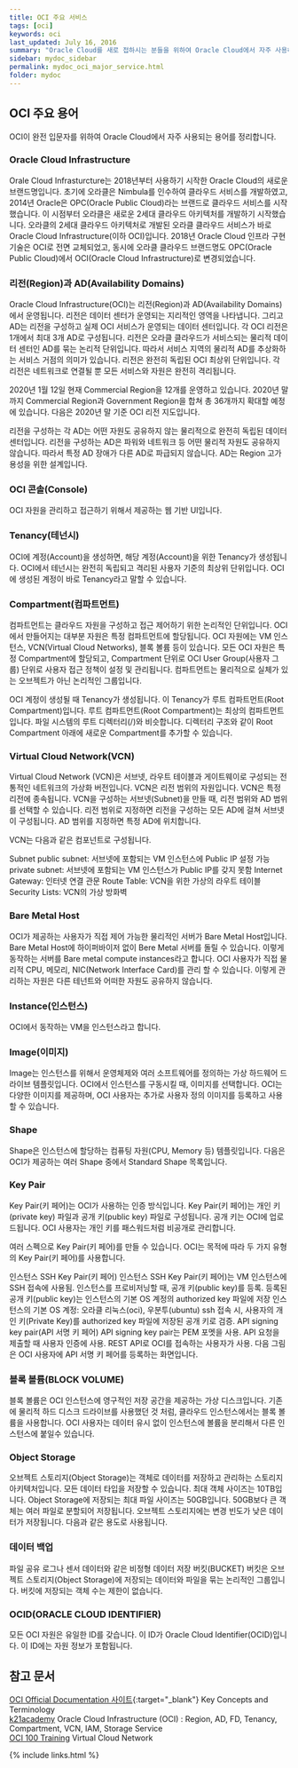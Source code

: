 ```yaml
---
title: OCI 주요 서비스
tags: [oci]
keywords: oci
last_updated: July 16, 2016
summary: "Oracle Cloud를 새로 접하시는 분들을 위하여 Oracle Cloud에서 자주 사용하는 Oracle Cloud 핵심 용어를 간단하게 정리합니다."
sidebar: mydoc_sidebar
permalink: mydoc_oci_major_service.html
folder: mydoc
---
```


## OCI 주요 용어
OCI이 완전 입문자를 위하여 Oracle Cloud에서 자주 사용되는 용어를 정리합니다.

### Oracle Cloud Infrastructure 
Orale Cloud Infrasturcture는 2018년부터 사용하기 시작한 Oracle Cloud의 새로운 브랜드명입니다. 초기에 오라클은 Nimbula를 인수하여 클라우드 서비스를 개발하였고, 2014년 Oracle은 OPC(Oracle Public Cloud)라는 브랜드로 클라우드 서비스를 시작했습니다. 이 시점부터 오라클은 새로운 2세대 클라우드 아키텍처를 개발하기 시작했습니다. 오라클의 2세대 클라우드 아키텍처로 개발된 오라클 클라우드 서비스가 바로 Oracle Cloud Infrastructure(이하 OCI)입니다. 2018년 Oracle Cloud 인프라 구현 기술은 OCI로 전면 교체되었고, 동시에 오라클 클라우드 브랜드명도 OPC(Oracle Public Cloud)에서 OCI(Oracle Cloud Infrastructure)로 변경되었습니다.

### 리전(Region)과 AD(Availability Domains) 
Oracle Cloud Infrastructure(OCI)는 리전(Region)과 AD(Availability Domains)에서 운영됩니다. 리전은 데이터 센터가 운영되는 지리적인 영역을 나타냅니다. 그리고 AD는 리전을 구성하고 실제 OCI 서비스가 운영되는 데이터 센터입니다. 각 OCI 리전은 1개에서 최대 3개 AD로 구성됩니다. 리전은 오라클 클라우드가 서비스되는 물리적 데이터 센터인 AD를 묶는 논리적 단위입니다. 따라서 서비스 지역의 물리적 AD를 추상화하는 서비스 거점의 의미가 있습니다. 리전은 완전히 독립된 OCI 최상위 단위입니다. 각 리전은 네트워크로 연결될 뿐 모든 서비스와 자원은 완전히 격리됩니다.

2020년 1월 12일 현재 Commercial Region을 12개를 운영하고 있습니다. 2020년 말까지 Commercial Region과 Government Region을 합쳐 총 36개까지 확대할 예정에 있습니다. 다음은 2020년 말 기준 OCI 리전 지도입니다.



리전을 구성하는 각 AD는 어떤 자원도 공유하지 않는 물리적으로 완전히 독립된 데이터 센터입니다. 리전을 구성하는 AD은 파워와 네트워크 등 어떤 물리적 자원도 공유하지 않습니다. 따라서 특정 AD 장애가 다른 AD로 파급되지 않습니다. AD는 Region 고가용성을 위한 설계입니다.



### OCI 콘솔(Console) 
OCI 자원을 관리하고 접근하기 위해서 제공하는 웹 기반 UI입니다.



### Tenancy(테넌시) 
OCI에 계정(Account)을 생성하면, 해당 계정(Account)을 위한 Tenancy가 생성됩니다. OCI에서 테넌시는 완전히 독립되고 격리된 사용자 기준의 최상위 단위입니다. OCI에 생성된 계정이 바로 Tenancy라고 말할 수 있습니다.

### Compartment(컴파트먼트) 
컴파트먼트는 클라우드 자원을 구성하고 접근 제어하기 위한 논리적인 단위입니다. OCI에서 만들어지는 대부분 자원은 특정 컴파트먼트에 할당됩니다. OCI 자원에는 VM 인스턴스, VCN(Virtual Cloud Networks), 블록 볼륨 등이 있습니다. 모든 OCI 자원은 특정 Compartment에 할당되고, Compartment 단위로 OCI User Group(사용자 그룹) 단위로 사용자 접근 정책이 설정 및 관리됩니다. 컴파트먼트는 물리적으로 실체가 있는 오브젝트가 아닌 논리적인 그룹입니다.

OCI 계정이 생성될 때 Tenancy가 생성됩니다. 이 Tenancy가 루트 컴파트먼트(Root Compartment)입니다. 루트 컴파트먼트(Root Compartment)는 최상의 컴파트먼트입니다. 파일 시스템의 루트 디렉터리(/)와 비슷합니다. 디렉터리 구조와 같이 Root Compartment 아래에 새로운 Compartment를 추가할 수 있습니다.



### Virtual Cloud Network(VCN) 
Virtual Cloud Network (VCN)은 서브넷, 라우트 테이블과 게이트웨이로 구성되는 전통적인 네트워크의 가상화 버전입니다. VCN은 리전 범위의 자원입니다. VCN은 특정 리전에 종속됩니다. VCN을 구성하는 서브넷(Subnet)을 만들 때, 리전 범위와 AD 범위를 선택할 수 있습니다. 리전 범위로 지정하면 리전을 구성하는 모든 AD에 걸쳐 서브넷이 구성됩니다. AD 범위를 지정하면 특정 AD에 위치합니다.



VCN는 다음과 같은 컴포넌트로 구성됩니다.

Subnet
public subnet: 서브넷에 포함되는 VM 인스턴스에 Public IP 설정 가능
private subnet: 서브넷에 포함되는 VM 인스턴스가 Public IP를 갖지 못함
Internet Gateway: 인터넷 연결 관문
Route Table: VCN을 위한 가상의 라우트 테이블
Security Lists: VCN의 가상 방화벽

### Bare Metal Host 
OCI가 제공하는 사용자가 직접 제어 가능한 물리적인 서버가 Bare Metal Host입니다. Bare Metal Host에 하이퍼바이저 없이 Bere Metal 서버를 돌릴 수 있습니다. 이렇게 동작하는 서버를 Bare metal compute instances라고 합니다. OCI 사용자가 직접 물리적 CPU, 메모리, NIC(Network Interface Card)를 관리 할 수 있습니다. 이렇게 관리하는 자원은 다른 테넌트와 어떠한 자원도 공유하지 않습니다.

### Instance(인스턴스) 
OCI에서 동작하는 VM을 인스턴스라고 합니다.

### Image(이미지) 
Image는 인스턴스를 위해서 운영체제와 여러 소프트웨어를 정의하는 가상 하드웨어 드라이브 템플릿입니다. OCI에서 인스턴스를 구동시킬 때, 이미지를 선택합니다. OCI는 다양한 이미지를 제공하며, OCI 사용자는 추가로 사용자 정의 이미지를 등록하고 사용할 수 있습니다.



### Shape 
Shape은 인스턴스에 할당하는 컴퓨팅 자원(CPU, Memory 등) 템플릿입니다. 다음은 OCI가 제공하는 여러 Shape 중에서 Standard Shape 목록입니다.



### Key Pair 
Key Pair(키 페어)는 OCI가 사용하는 인증 방식입니다. Key Pair(키 페어)는 개인 키(private key) 파일과 공개 키(public key) 파일로 구성됩니다. 공개 키는 OCI에 업로드됩니다. OCI 사용자는 개인 키를 패스워드처럼 비공개로 관리합니다.

여러 스펙으로 Key Pair(키 페어)를 만들 수 있습니다. OCI는 목적에 따라 두 가지 유형의 Key Pair(키 페어)를 사용합니다.

인스턴스 SSH Key Pair(키 페어)
인스턴스 SSH Key Pair(키 페어)는 VM 인스턴스에 SSH 접속에 사용됨.
인스턴스를 프로비저닝할 때, 공개 키(public key)를 등록.
등록된 공개 키(public key)는 인스턴스의 기본 OS 계정의 authorized key 파일에 저장
인스턴스의 기본 OS 계정: 오라클 리눅스(oci), 우분투(ubuntu)
ssh 접속 시, 사용자의 개인 키(Private Key)를 authorized key 파일에 저장된 공개 키로 검증.
API signing key pair(API 서명 키 페어)
API signing key pair는 PEM 포멧을 사용.
API 요청을 제출할 때 사용자 인증에 사용.
REST API로 OCI를 접속하는 사용자가 사용.
다음 그림은 OCI 사용자에 API 서명 키 페어를 등록하는 화면입니다.



### 블록 볼륨(BLOCK VOLUME) 
블록 볼륨은 OCI 인스턴스에 영구적인 저장 공간을 제공하는 가상 디스크입니다. 기존에 물리적 하드 디스크 드라이브를 사용했던 것 처럼, 클라우드 인스턴스에서는 블록 볼륨을 사용합니다. OCI 사용자는 데이터 유시 없이 인스턴스에 볼륨을 분리해서 다른 인스턴스에 붙일수 있습니다.



### Object Storage 
오브젝트 스토리지(Object Storage)는 객체로 데이터를 저장하고 관리하는 스토리지 아키텍처입니다. 모든 데이터 타입을 저장할 수 있습니다. 최대 객체 사이즈는 10TB입니다. Object Storage에 저장되는 최대 파일 사이즈는 50GB입니다. 50GB보다 큰 객체는 여러 파일로 분할되어 저장됩니다. 오브젝트 스토리지에는 변경 빈도가 낮은 데이터가 저장됩니다. 다음과 같은 용도로 사용됩니다.

### 데이터 백업
파일 공유
로그나 센서 데이터와 같은 비정형 데이터 저장
버킷(BUCKET) 
버킷은 오브젝트 스토리지(Object Storage)에 저장되는 데이터와 파일을 묶는 논리적인 그룹입니다. 버킷에 저장되는 객체 수는 제한이 없습니다.

### OCID(ORACLE CLOUD IDENTIFIER) 
모든 OCI 자원은 유일한 ID를 갖습니다. 이 ID가 Oracle Cloud Identifier(OCID)입니다. 이 ID에는 자원 정보가 포함됩니다.

## 참고 문서
[OCI Official Documentation 사이트](https://docs.oracle.com/en-us/iaas/Content/GSG/Concepts/concepts.htm){:target="_blank"} Key Concepts and Terminology<br/>
[k21academy](https://k21academy.com/oracle-compute-cloud-services-iaas/oracle-cloud-infrastructure-oci-region-ad-tenancy-compartment-vcn-iam-storage-service/) Oracle Cloud Infrastructure (OCI) : Region, AD, FD, Tenancy, Compartment, VCN, IAM, Storage Service<br/>
[OCI 100 Training](https://www.oracle.com/a/ocom/docs/cloud/virtual-cloud-network-100.pdf) Virtual Cloud Network

{% include links.html %}

